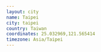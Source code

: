 ```yaml
---
layout: city
name: Taipei
city: taipei
country: Taiwan
coordinates: 25.032969,121.565414
timezone: Asia/Taipei
---
```

